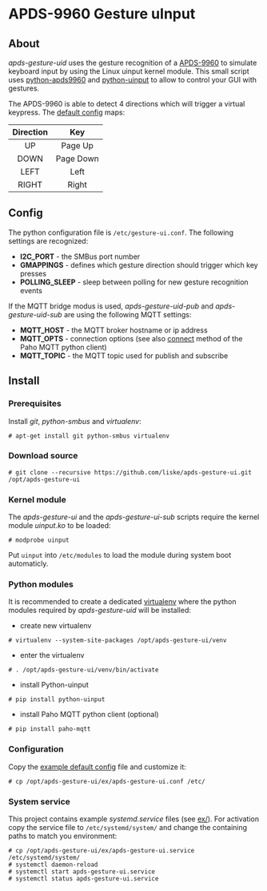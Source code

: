 # APDS-9960 Gesture uInput


## About

*apds-gesture-uid* uses the gesture recognition of a [APDS-9960](https://www.sparkfun.com/products/12787) to simulate keyboard input by using the Linux uinput kernel module. This small script uses [python-apds9960](https://github.com/liske/python-apds9960) and [python-uinput](http://tjjr.fi/sw/python-uinput/) to allow to control your GUI with gestures.

The APDS-9960 is able to detect 4 directions which will trigger a virtual keypress. The [default config](ex/gesture-ui.conf) maps:

| Direction | Key           |
|:---------:|:-------------:|
| UP        | Page Up       |
| DOWN      | Page Down     |
| LEFT      | Left          |
| RIGHT     | Right         |


## Config

The python configuration file is `/etc/gesture-ui.conf`. The following settings are recognized:
- __I2C_PORT__ - the SMBus port number
- __GMAPPINGS__ - defines which gesture direction should trigger which key presses
- __POLLING_SLEEP__ - sleep between polling for new gesture recognition events

If the MQTT bridge modus is used, *apds-gesture-uid-pub* and *apds-gesture-uid-sub* are using the
following MQTT settings:
- __MQTT_HOST__ - the MQTT broker hostname or ip address
- __MQTT_OPTS__ - connection options (see also [connect](https://eclipse.org/paho/clients/python/docs/#connect-reconnect-disconnect) method of the Paho MQTT python client)
- __MQTT_TOPIC__ - the MQTT topic used for publish and subscribe


## Install

### Prerequisites

Install *git*, *python-smbus* and *virtualenv*:

```console
# apt-get install git python-smbus virtualenv
```

### Download source

```console
# git clone --recursive https://github.com/liske/apds-gesture-ui.git /opt/apds-gesture-ui
```

### Kernel module

The *apds-gesture-ui* and the *apds-gesture-ui-sub* scripts require the kernel module *uinput.ko* to be loaded:

```console
# modprobe uinput
```

Put `uinput` into `/etc/modules` to load the module during system boot automaticly.


### Python modules

It is recommended to create a dedicated [virtualenv](https://virtualenv.pypa.io/en/stable/userguide/) where
the python modules required by *apds-gesture-uid* will be installed:
- create new virtualenv
```console
# virtualenv --system-site-packages /opt/apds-gesture-ui/venv
```
- enter the virtualenv
```console
# . /opt/apds-gesture-ui/venv/bin/activate
```
- install Python-uinput
```console
# pip install python-uinput
```
- install Paho MQTT python client (optional)
```console
# pip install paho-mqtt
```

### Configuration

Copy the [example default config](ex/apds-gesture-ui.conf) file and customize it:

```console
# cp /opt/apds-gesture-ui/ex/apds-gesture-ui.conf /etc/
```

### System service

This project contains example *systemd.service* files (see [ex/](ex/)). For activation copy the service file to
`/etc/systemd/system/` and change the containing paths to match you environment:

```console
# cp /opt/apds-gesture-ui/ex/apds-gesture-ui.service /etc/systemd/system/
# systemctl daemon-reload
# systemctl start apds-gesture-ui.service
# systemctl status apds-gesture-ui.service
```

